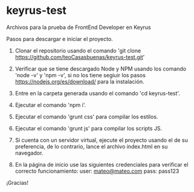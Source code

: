 # keyrus-test
Archivos para la prueba de FrontEnd Developer en Keyrus

Pasos para descargar e iniciar el proyecto.

1. Clonar el repositorio usando el comando 'git clone https://github.com/teoCasasbuenas/keyrus-test.git'

2. Verificar que se tiene descargado Node y NPM usando los comando 'node -v' y 'npm -v', si no los tiene segiuir los pasos https://nodejs.org/es/download/ para la instalación.

3. Entre en la carpeta generada usando el comando 'cd keyrus-test'.

4. Ejecutar el comando 'npm i'.

5. Ejecutar el comando 'grunt css' para compilar los estilos.

6. Ejecutar el comando 'grunt js' para compilar los scripts JS.

7. Si cuenta con un servidor virtual, ejecute el proyecto usando el de su preferencia, de lo contrario, lance el archivo index.html en su navegador.

8. En la página de inicio use las siguientes credenciales para verificar el correcto funcionamiento:
   user: mateo@mateo.com
   pass: pass123

¡Gracias!
